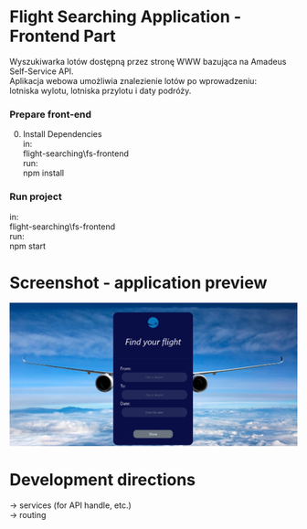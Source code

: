 # Flight Searching Application - Frontend Part
Wyszukiwarka lotów dostępną przez stronę WWW bazująca na Amadeus Self-Service API. \
Aplikacja webowa umożliwia znalezienie lotów po wprowadzeniu: \
lotniska wylotu, lotniska przylotu i daty podróży.

### Prepare front-end
0. Install Dependencies \
in: \
flight-searching\fs-frontend \
run: \
npm install

### Run project
in: \
flight-searching\fs-frontend \
run: \
npm start



# Screenshot - application preview
<img src=".\src\assets\ss.jpg" alt="Screenshot-Flight-Searching">

# Development directions
-> services (for API handle, etc.) \
-> routing